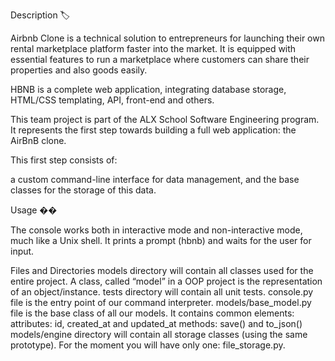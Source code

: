 

Description 🏷️

Airbnb Clone is a technical solution to entrepreneurs for launching their own rental marketplace platform faster into the market. It is equipped with essential features to run a marketplace where customers can share their properties and also goods easily.

HBNB is a complete web application, integrating database storage, HTML/CSS templating, API, front-end and others.

This team project is part of the ALX School Software Engineering program. It represents the first step towards building a full web application: the AirBnB clone.

This first step consists of:

a custom command-line interface for data management, and the base classes for the storage of this data.

Usage ��

The console works both in interactive mode and non-interactive mode, much like a Unix shell. It prints a prompt (hbnb) and waits for the user for input.

Files and Directories models directory will contain all classes used for the entire project. A class, called “model” in a OOP project is the representation of an object/instance. tests directory will contain all unit tests. console.py file is the entry point of our command interpreter. models/base_model.py file is the base class of all our models. It contains common elements: attributes: id, created_at and updated_at methods: save() and to_json() models/engine directory will contain all storage classes (using the same prototype). For the moment you will have only one: file_storage.py.


